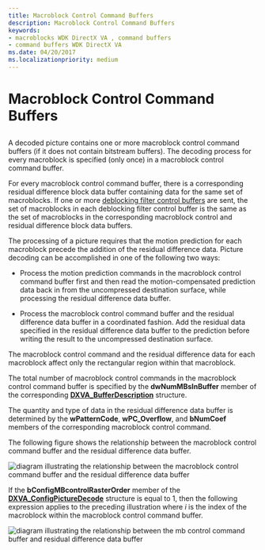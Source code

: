 ```yaml
---
title: Macroblock Control Command Buffers
description: Macroblock Control Command Buffers
keywords:
- macroblocks WDK DirectX VA , command buffers
- command buffers WDK DirectX VA
ms.date: 04/20/2017
ms.localizationpriority: medium
---
```


# Macroblock Control Command Buffers


## <span id="ddk_macroblock_control_command_buffers_gg"></span><span id="DDK_MACROBLOCK_CONTROL_COMMAND_BUFFERS_GG"></span>


A decoded picture contains one or more macroblock control command buffers (if it does not contain bitstream buffers). The decoding process for every macroblock is specified (only once) in a macroblock control command buffer.

For every macroblock control command buffer, there is a corresponding residual difference block data buffer containing data for the same set of macroblocks. If one or more [deblocking filter control buffers](deblocking-filter-commands.md) are sent, the set of macroblocks in each deblocking filter control buffer is the same as the set of macroblocks in the corresponding macroblock control and residual difference block data buffers.

The processing of a picture requires that the motion prediction for each macroblock precede the addition of the residual difference data. Picture decoding can be accomplished in one of the following two ways:

-   Process the motion prediction commands in the macroblock control command buffer first and then read the motion-compensated prediction data back in from the uncompressed destination surface, while processing the residual difference data buffer.

-   Process the macroblock control command buffer and the residual difference data buffer in a coordinated fashion. Add the residual data specified in the residual difference data buffer to the prediction before writing the result to the uncompressed destination surface.

The macroblock control command and the residual difference data for each macroblock affect only the rectangular region within that macroblock.

The total number of macroblock control commands in the macroblock control command buffer is specified by the **dwNumMBsInBuffer** member of the corresponding [**DXVA\_BufferDescription**](/windows-hardware/drivers/ddi/dxva/ns-dxva-_dxva_bufferdescription) structure.

The quantity and type of data in the residual difference data buffer is determined by the **wPatternCode**, **wPC\_Overflow**, and **bNumCoef** members of the corresponding macroblock control command.

The following figure shows the relationship between the macroblock control command buffer and the residual difference data buffer.

![diagram illustrating the relationship between the macroblock control command buffer and the residual difference data buffer](images/residdiffdata.png)

If the **bConfigMBcontrolRasterOrder** member of the [**DXVA\_ConfigPictureDecode**](/windows-hardware/drivers/ddi/dxva/ns-dxva-_dxva_configpicturedecode) structure is equal to 1, then the following expression applies to the preceding illustration where *i* is the index of the macroblock within the macroblock control command buffer.

![diagram illustrating the relationship between the mb control command buffer and residual difference data buffer](images/formula3.png)

 

